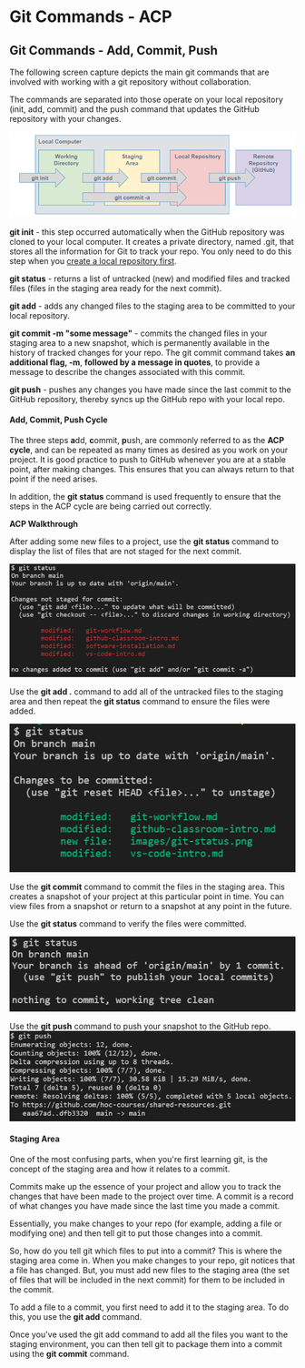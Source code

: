 # Git Commands - ACP

## Git Commands - Add, Commit, Push

The following screen capture depicts the main git commands that are involved with working with a git repository without collaboration.

The commands are separated into those operate on your local repository \(init, add, commit\) and the push command that updates the GitHub repository with your changes.

[![](https://raw.githubusercontent.com/hoc-labs/images/main/assignments-intro-9.png)](https://raw.githubusercontent.com/hoc-labs/images/main/assignments-intro-9.png)

**git init** - this step occurred automatically when the GitHub repository was cloned to your local computer. It creates a private directory, named .git, that stores all the information for Git to track your repo. You only need to do this step when you [create a local repository first]().

**git status** - returns a list of untracked \(new\) and modified files and tracked files \(files in the staging area ready for the next commit\).

**git add** - adds any changed files to the staging area to be committed to your local repository.

**git commit -m "some message"** - commits the changed files in your staging area to a new snapshot, which is permanently available in the history of tracked changes for your repo. The git commit command takes **an additional flag, -m**, **followed by a message in quotes**, to provide a message to describe the changes associated with this commit.

**git push** - pushes any changes you have made since the last commit to the GitHub repository, thereby syncs up the GitHub repo with your local repo.  


#### Add, Commit, Push Cycle

The three steps **a**dd, **c**ommit, **p**ush, are commonly referred to as the **ACP cycle**, and can be repeated as many times as desired as you work on your project. It is good practice to push to GitHub whenever you are at a stable point, after making changes. This ensures that you can always return to that point if the need arises.

In addition, the **git status** command is used frequently to ensure that the steps in the ACP cycle are being carried out correctly.  


**ACP Walkthrough**

After adding some new files to a project, use the **git status** command to display the list of files that are not staged for the next commit.

[![](https://github.com/hoc-courses/shared-resources/raw/main/images/git-status.png)](https://github.com/hoc-courses/shared-resources/blob/main/images/git-status.png)

Use the **git add .** command to add all of the untracked files to the staging area and then repeat the **git status** command to ensure the files were added.

[![](https://github.com/hoc-courses/shared-resources/raw/main/images/git-status-after-add.png)](https://github.com/hoc-courses/shared-resources/blob/main/images/git-status-after-add.png)

Use the **git commit** command to commit the files in the staging area. This creates a snapshot of your project at this particular point in time. You can view files from a snapshot or return to a snapshot at any point in the future.

Use the **git status** command to verify the files were committed.

[![](https://github.com/hoc-courses/shared-resources/raw/main/images/git-status-after-commit.png)](https://github.com/hoc-courses/shared-resources/blob/main/images/git-status-after-commit.png)

Use the **git push** command to push your snapshot to the GitHub repo. [![](https://github.com/hoc-courses/shared-resources/raw/main/images/git-push.png)](https://github.com/hoc-courses/shared-resources/blob/main/images/git-push.png)  
  


#### Staging Area

One of the most confusing parts, when you're first learning git, is the concept of the staging area and how it relates to a commit.

Commits make up the essence of your project and allow you to track the changes that have been made to the project over time. A commit is a record of what changes you have made since the last time you made a commit.

Essentially, you make changes to your repo \(for example, adding a file or modifying one\) and then tell git to put those changes into a commit.

So, how do you tell git which files to put into a commit? This is where the staging area come in. When you make changes to your repo, git notices that a file has changed. But, you must add new files to the staging area \(the set of files that will be included in the next commit\) for them to be included in the commit.

To add a file to a commit, you first need to add it to the staging area. To do this, you use the **git add** command.

Once you've used the git add command to add all the files you want to the staging environment, you can then tell git to package them into a commit using the **git commit** command.

